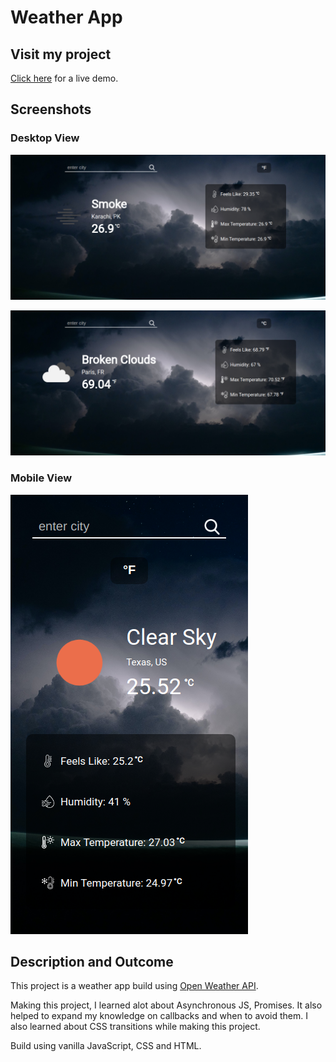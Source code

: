 # Weather App

## Visit my project
[Click here](https://saad-hu.github.io/project-weather-app/) for a live demo.

## Screenshots
### Desktop View
![](/images/weather-demo-0.png)

![](/images/weather-demo-1.png)
### Mobile View
![](/images/weather-demo-mob-0.png)

## Description and Outcome
This project is a weather app build using [Open Weather API](https://openweathermap.org/api). 

Making this project, I learned alot about Asynchronous JS, Promises. It also helped to expand my knowledge on callbacks and when to avoid them. I also learned about CSS transitions while making this project.    

Build using vanilla JavaScript, CSS and HTML.